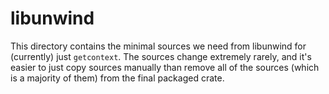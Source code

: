 # libunwind

This directory contains the minimal sources we need from libunwind for (currently) just `getcontext`. The sources change extremely rarely, and it's easier to just copy sources manually than remove all of the sources (which is a majority of them) from the final packaged crate.
